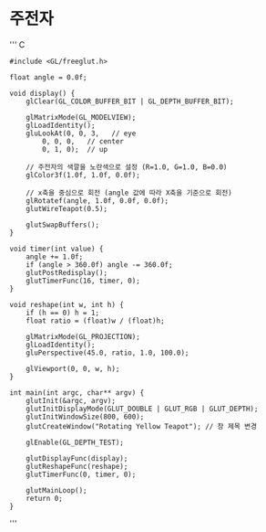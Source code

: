 
# 주전자

''' C
    
    #include <GL/freeglut.h>
    
    float angle = 0.0f;
    
    void display() {
        glClear(GL_COLOR_BUFFER_BIT | GL_DEPTH_BUFFER_BIT);
    
        glMatrixMode(GL_MODELVIEW);
        glLoadIdentity();
        gluLookAt(0, 0, 3,   // eye
            0, 0, 0,   // center
            0, 1, 0);  // up
    
        // 주전자의 색깔을 노란색으로 설정 (R=1.0, G=1.0, B=0.0)
        glColor3f(1.0f, 1.0f, 0.0f); 
    
        // x축을 중심으로 회전 (angle 값에 따라 X축을 기준으로 회전)
        glRotatef(angle, 1.0f, 0.0f, 0.0f); 
        glutWireTeapot(0.5);
    
        glutSwapBuffers();
    }
    
    void timer(int value) {
        angle += 1.0f;
        if (angle > 360.0f) angle -= 360.0f;
        glutPostRedisplay();
        glutTimerFunc(16, timer, 0);
    }
    
    void reshape(int w, int h) {
        if (h == 0) h = 1;
        float ratio = (float)w / (float)h;
    
        glMatrixMode(GL_PROJECTION);
        glLoadIdentity();
        gluPerspective(45.0, ratio, 1.0, 100.0);
    
        glViewport(0, 0, w, h);
    }
    
    int main(int argc, char** argv) {
        glutInit(&argc, argv);
        glutInitDisplayMode(GLUT_DOUBLE | GLUT_RGB | GLUT_DEPTH);
        glutInitWindowSize(800, 600);
        glutCreateWindow("Rotating Yellow Teapot"); // 창 제목 변경
    
        glEnable(GL_DEPTH_TEST);
    
        glutDisplayFunc(display);
        glutReshapeFunc(reshape);
        glutTimerFunc(0, timer, 0);
    
        glutMainLoop();
        return 0;
    }
'''
